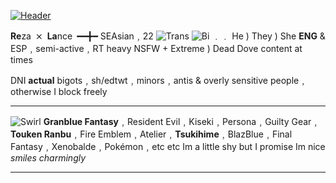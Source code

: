 [![Header](https://cdn.discordapp.com/attachments/703976157112172556/1139725235311091752/61166222_p0.png)](https://www.pixiv.net/en/artworks/61166222)

**Re**za ⨯ **La**nce ━━╋━ SEAsian﹐22
![Trans](https://f2.toyhou.se/file/f2-toyhou-se/images/22462976_bnJBzlfCUwdl2gz.png?1623251708) ![Bi](https://f2.toyhou.se/file/f2-toyhou-se/images/22459674_bkn0ph3oiADvykk.png?1623251719) ﹒﹒ He ) They ) She
 **ENG** & ESP﹐semi-active﹐RT heavy
NSFW + Extreme ) Dead Dove content at times

DNI **actual** bigots﹐sh/edtwt﹐minors﹐antis & overly sensitive people﹐otherwise I block freely

***

![Swirl](https://pixels.crd.co/assets/images/gallery24/37ffb81e.gif?v=b3554822) **Granblue Fantasy**﹐Resident Evil﹐Kiseki﹐Persona﹐Guilty Gear﹐**Touken Ranbu**﹐Fire Emblem﹐Atelier﹐**Tsukihime**﹐BlazBlue﹐Final Fantasy﹐Xenobalde﹐Pokémon﹐etc etc Im a little shy but I promise Im nice *smiles charmingly*

***
